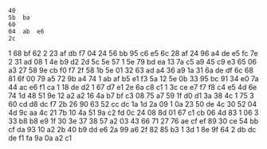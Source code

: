     40
    5b	ba
    60
    04	ab	e6
    2c
1   68	bf
    62
2   23	af	db	f7
    04
    24	56
    bb
    95  c6	e5
    6c
    28	af
    24
    96	a4	de	e5  fc
    7e
2   31  ad
    08
1   4e	b9	d2
    2d
    5c  5e
    57
1   5e	79	bd	ea
    13
    7a  c5
    a9
    45	c9	e3
    65
    06	a3
    27
    58	9e	cb	f0	f7	2f
    58
    1b	5e
    01
    32	63	ad
    a4
    36	a9
    1a
    31	6a	de  df
    6c
    68  81
    6f
    00	79	a5
    72
    9b	a4
    74
1   ab	af	b5	e1  f3
    5a
    12  5e
    0b
    33	95  bc
    91
    34  e0
    7a
    44  ac  e6	f1
    ca
1   18	de
    d2
1   67	d7	e1
    2e
    6a  c8
    c1
1   3c	ce	e7  f7	f8	c4	e5
    4d
    6e	74
    1d
    48	51  9e
    12
    a2	a2
    16
    4a	b7	bf	c3
    08
    75  a7
    59
    1f	d0	d1
    3a
    38	4c
1   75
3   60	cd	d8	dc	f7
    2b
    26  90
    63
    52	cc	dc
    1a
    1d  2a
    09
1   0a	23	50	de
    4c
    30	52
    04
    4d	9c	aa
    4c
    21	7b
    10
    4a	51	9a	c2	fd	0c
    24
    08  8d
    01
    67	c1	cb
    06
    4d	83
1   06
3   33	b8	b8	e9
    1f
    30  3e
    37
    38	57	a2
    03
    43  66
    71
    27	76	ae	cf	ef
    89
    30	ce
    54
    bb	cf	da
    93
    10	a2
    2b
    40	b9	dd	e6
    2a
    99	a6
    2f
    82	85	b3
1   3d
1   8e	9f
    64
2   db	dc	de	f1	fa	9a	0a	a2
    c1
